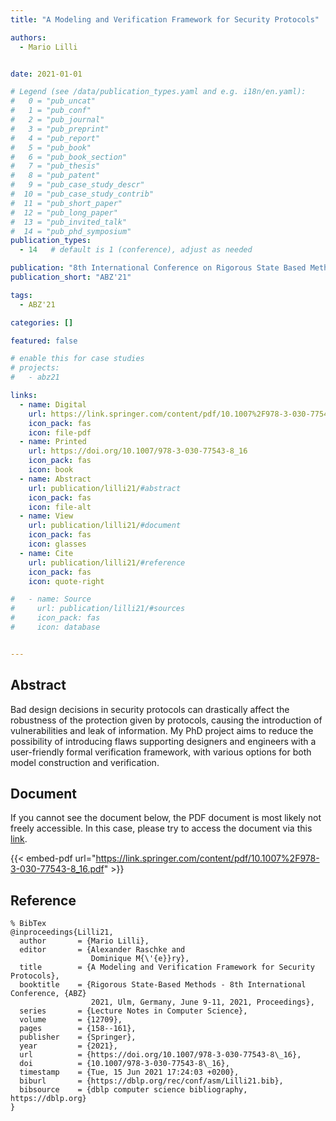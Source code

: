 ```yaml
---
title: "A Modeling and Verification Framework for Security Protocols"

authors:
  - Mario Lilli


date: 2021-01-01

# Legend (see /data/publication_types.yaml and e.g. i18n/en.yaml): 
#   0 = "pub_uncat"
#   1 = "pub_conf"
#   2 = "pub_journal"
#   3 = "pub_preprint"
#   4 = "pub_report"
#   5 = "pub_book"
#   6 = "pub_book_section"
#   7 = "pub_thesis"
#   8 = "pub_patent"
#   9 = "pub_case_study_descr"
#  10 = "pub_case_study_contrib"
#  11 = "pub_short_paper"
#  12 = "pub_long_paper"
#  13 = "pub_invited_talk"
#  14 = "pub_phd_symposium"
publication_types:
  - 14   # default is 1 (conference), adjust as needed

publication: "8th International Conference on Rigorous State Based Methods (ABZ'21)"
publication_short: "ABZ'21"

tags:
  - ABZ'21

categories: []

featured: false

# enable this for case studies
# projects:
#   - abz21

links:
  - name: Digital
    url: https://link.springer.com/content/pdf/10.1007%2F978-3-030-77543-8_16.pdf
    icon_pack: fas
    icon: file-pdf
  - name: Printed
    url: https://doi.org/10.1007/978-3-030-77543-8_16
    icon_pack: fas
    icon: book
  - name: Abstract
    url: publication/lilli21/#abstract
    icon_pack: fas
    icon: file-alt
  - name: View
    url: publication/lilli21/#document
    icon_pack: fas
    icon: glasses
  - name: Cite
    url: publication/lilli21/#reference
    icon_pack: fas
    icon: quote-right

#   - name: Source
#     url: publication/lilli21/#sources
#     icon_pack: fas
#     icon: database


---
```


## Abstract

Bad design decisions in security protocols can drastically affect the robustness of the protection given by protocols, causing the introduction of vulnerabilities and leak of information. My PhD project aims to reduce the possibility of introducing flaws supporting designers and engineers with a user-friendly formal verification framework, with various options for both model construction and verification.

## Document

If you cannot see the document below, the PDF document is most likely not freely accessible. In this case, please try to access the document via this <a href="https://link.springer.com/content/pdf/10.1007%2F978-3-030-77543-8_16.pdf">link</a>.

{{< embed-pdf url="https://link.springer.com/content/pdf/10.1007%2F978-3-030-77543-8_16.pdf" >}}

## Reference

```
% BibTex
@inproceedings{Lilli21,
  author       = {Mario Lilli},
  editor       = {Alexander Raschke and
                  Dominique M{\'{e}}ry},
  title        = {A Modeling and Verification Framework for Security Protocols},
  booktitle    = {Rigorous State-Based Methods - 8th International Conference, {ABZ}
                  2021, Ulm, Germany, June 9-11, 2021, Proceedings},
  series       = {Lecture Notes in Computer Science},
  volume       = {12709},
  pages        = {158--161},
  publisher    = {Springer},
  year         = {2021},
  url          = {https://doi.org/10.1007/978-3-030-77543-8\_16},
  doi          = {10.1007/978-3-030-77543-8\_16},
  timestamp    = {Tue, 15 Jun 2021 17:24:03 +0200},
  biburl       = {https://dblp.org/rec/conf/asm/Lilli21.bib},
  bibsource    = {dblp computer science bibliography, https://dblp.org}
}


```

<!-- # add information for case study papers (if available)
## Sources

- **Used formal method:**
  [ASM](/method/asm)
- **Resources and tools:**
  Asmeta

For more information, please contact the <a href ="mailto:silvia.bonfanti@unibg.it;arcaini@nii.ac.jp;angelo.gargantini@unibg.it;scandurra@unibg.it;elvinia.riccobene@unimi.it">authors</a>-->

